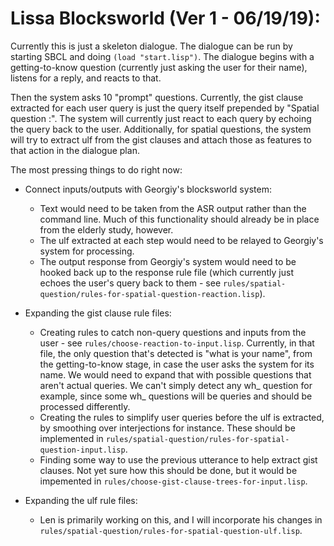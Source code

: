 
# Lissa Blocksworld (Ver 1 - 06/19/19):

Currently this is just a skeleton dialogue. The dialogue can be run by starting SBCL and
doing `(load "start.lisp")`. The dialogue begins with a getting-to-know question (currently
just asking the user for their name), listens for a reply, and reacts to that.

Then the system asks 10 "prompt" questions. Currently, the gist clause extracted for each
user query is just the query itself prepended by "Spatial question :". The system will
currently just react to each query by echoing the query back to the user. Additionally,
for spatial questions, the system will try to extract ulf from the gist clauses and attach
those as features to that action in the dialogue plan.

The most pressing things to do right now:
* Connect inputs/outputs with Georgiy's blocksworld system:
  - Text would need to be taken from the ASR output rather than the command line. Much of this functionality should already be
    in place from the elderly study, however.
  - The ulf extracted at each step would need to be relayed to Georgiy's system for processing.
  - The output response from Georgiy's system would need to be hooked back up to the response rule
    file (which currently just echoes the user's query back to them - see `rules/spatial-question/rules-for-spatial-question-reaction.lisp`).

* Expanding the gist clause rule files:
  - Creating rules to catch non-query questions and inputs from the user - see `rules/choose-reaction-to-input.lisp`. Currently,
    in that file, the only question that's detected is "what is your name", from the getting-to-know stage, in case the user asks
    the system for its name. We would need to expand that with possible questions that aren't actual queries. We can't simply detect
    any wh_ question for example, since some wh_ questions will be queries and should be processed differently.
  - Creating the rules to simplify user queries before the ulf is extracted, by smoothing over interjections for instance. These should
    be implemented in `rules/spatial-question/rules-for-spatial-question-input.lisp`.
  - Finding some way to use the previous utterance to help extract gist clauses. Not yet sure how this should be done, but it would be
    impemented in `rules/choose-gist-clause-trees-for-input.lisp`.

* Expanding the ulf rule files:
  - Len is primarily working on this, and I will incorporate his changes in `rules/spatial-question/rules-for-spatial-question-ulf.lisp`.